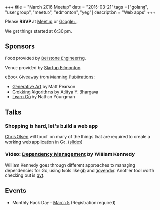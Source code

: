 
+++
title = "March 2016 Meetup"
date = "2016-03-21"
tags = ["golang", "user group", "meetup", "edmonton", "yeg"]
description = "Web apps"
+++

Please **RSVP** at [Meetup](https://www.meetup.com/startupedmonton/events/227020698/) or [Google+](https://plus.google.com/events/ctdcmsu8qeg3mmnajdl6j7vdns8?authkey=CJG1wvLprYz7qwE).

We get things started at 6:30 pm.

## Sponsors 

Food provided by [Bellstone Engineering](https://bellstone.ca/).

Venue provided by [Startup Edmonton](https://www.startupedmonton.com/).

eBook Giveaway from [Manning Publications](https://manning.com/): 

* [Generative Art](https://www.manning.com/books/generative-art) by Matt Pearson
* [Grokking Algorithms](https://www.manning.com/books/grokking-algorithms) by Aditya Y. Bhargava
* [Learn Go](https://www.manning.com/books/learn-go) by Nathan Youngman

## Talks

### Shopping is hard, let's build a web app

[Chris Olsen](https://github.com/chrisolsen) will touch on many of the things that are required to create a working web application in Go. ([slides](https://talks.godoc.org/github.com/edmontongo/presentations/2016-03/Shopping%20is%20Hard/go__shopping-is-hard.slide))

### Video: [Dependency Management](https://www.youtube.com/watch?v=CdhucJShJU8) by William Kennedy

William Kennedy goes through different approaches to managing dependencies for Go, using tools like [gb](https://getgb.io/) and [govendor](https://github.com/kardianos/govendor). Another tool worth checking out is [gvt](https://github.com/FiloSottile/gvt).

## Events

* Monthly Hack Day - [March 5](https://www.meetup.com/startupedmonton/events/228651865/) (Registration required)


